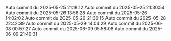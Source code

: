 Auto commit du 2025-05-25 21:18:12
Auto commit du 2025-05-25 21:30:54
Auto commit du 2025-05-26 13:58:28
Auto commit du 2025-05-26 14:02:02
Auto commit du 2025-05-26 21:36:15
Auto commit du 2025-05-28 22:42:39
Auto commit du 2025-05-29 14:04:29
Auto commit du 2025-06-08 00:57:27
Auto commit du 2025-06-09 05:58:08
Auto commit du 2025-06-09 21:49:31

